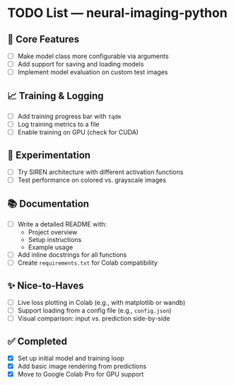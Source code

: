# TODO List — neural-imaging-python

## 🧠 Core Features
- [ ] Make model class more configurable via arguments
- [ ] Add support for saving and loading models
- [ ] Implement model evaluation on custom test images

## 📈 Training & Logging
- [ ] Add training progress bar with `tqdm`
- [ ] Log training metrics to a file
- [ ] Enable training on GPU (check for CUDA)

## 🧪 Experimentation
- [ ] Try SIREN architecture with different activation functions
- [ ] Test performance on colored vs. grayscale images

## 📚 Documentation
- [ ] Write a detailed README with:
  - Project overview
  - Setup instructions
  - Example usage
- [ ] Add inline docstrings for all functions
- [ ] Create `requirements.txt` for Colab compatibility

## ✨ Nice-to-Haves
- [ ] Live loss plotting in Colab (e.g., with matplotlib or wandb)
- [ ] Support loading from a config file (e.g., `config.json`)
- [ ] Visual comparison: input vs. prediction side-by-side

## ✅ Completed
- [x] Set up initial model and training loop
- [x] Add basic image rendering from predictions
- [x] Move to Google Colab Pro for GPU support
